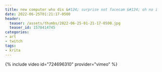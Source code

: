 ```yaml
---
title: new computer who dis &#124; surprise not facecam &#124; oh no i need to upload my VODs
date: 2022-06-25T01:21:17-0500
header:
  teaser: /assets/thumbs/2022-06-25-01-21-17-0500.jpg
  teaser_id: 1578414745
categories:
- art
- twitch
tags:
- krita
---
```

{% include video id="724696310" provider="vimeo" %}
